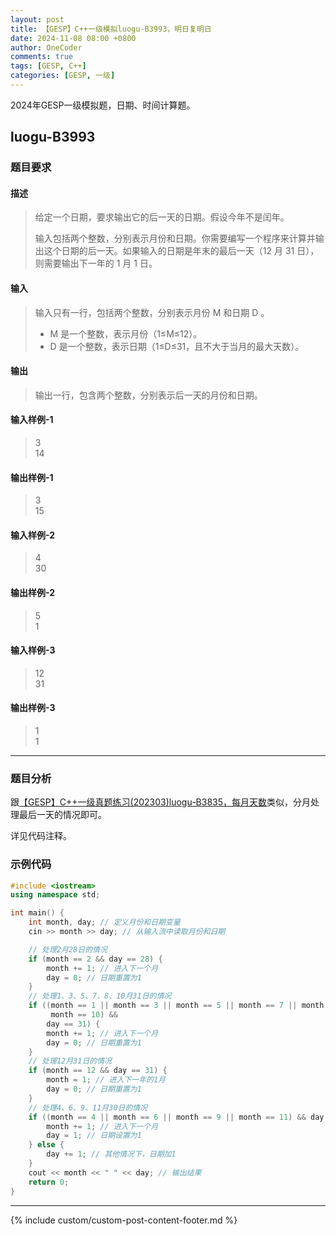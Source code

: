 ```yaml
---
layout: post
title: 【GESP】C++一级模拟luogu-B3993，明日复明日
date: 2024-11-08 08:00 +0800
author: OneCoder
comments: true
tags: [GESP, C++]
categories: [GESP, 一级]
---
```

2024年GESP一级模拟题，日期、时间计算题。

<!--more-->

## luogu-B3993

### 题目要求

#### 描述

>给定一个日期，要求输出它的后一天的日期。假设今年不是闰年。
>
>输入包括两个整数，分别表示月份和日期。你需要编写一个程序来计算并输出这个日期的后一天。如果输入的日期是年末的最后一天（12 月 31 日），则需要输出下一年的 1 月 1 日。

#### 输入

>输入只有一行，包括两个整数，分别表示月份 M 和日期 D 。
>
> - M 是一个整数，表示月份（1≤M≤12）。
> - D 是一个整数，表示日期（1≤D≤31，且不大于当月的最大天数）。

#### 输出

>输出一行，包含两个整数，分别表示后一天的月份和日期。

#### 输入样例-1

>3  
>14

#### 输出样例-1

>3  
>15

#### 输入样例-2

>4  
>30

#### 输出样例-2

>5  
>1

#### 输入样例-3

>12  
>31

#### 输出样例-3

>1  
>1

---

### 题目分析

跟[【GESP】C++一级真题练习(202303)luogu-B3835，每月天数](https://www.coderli.com/gesp-1-luogu-b3835/)类似，分月处理最后一天的情况即可。

详见代码注释。

### 示例代码

```cpp
#include <iostream>
using namespace std;

int main() {
    int month, day; // 定义月份和日期变量
    cin >> month >> day; // 从输入流中读取月份和日期

    // 处理2月28日的情况
    if (month == 2 && day == 28) {
        month += 1; // 进入下一个月
        day = 0; // 日期重置为1
    }
    // 处理1、3、5、7、8、10月31日的情况
    if ((month == 1 || month == 3 || month == 5 || month == 7 || month == 8 ||
         month == 10) &&
        day == 31) {
        month += 1; // 进入下一个月
        day = 0; // 日期重置为1
    }
    // 处理12月31日的情况
    if (month == 12 && day == 31) {
        month = 1; // 进入下一年的1月
        day = 0; // 日期重置为1
    }
    // 处理4、6、9、11月30日的情况
    if ((month == 4 || month == 6 || month == 9 || month == 11) && day == 30) {
        month += 1; // 进入下一个月
        day = 1; // 日期设置为1
    } else {
        day += 1; // 其他情况下，日期加1
    }
    cout << month << " " << day; // 输出结果
    return 0;
}
```

---

{% include custom/custom-post-content-footer.md %}
